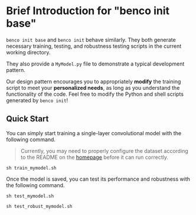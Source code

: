 # Brief Introduction for "benco init base"


`benco init base` and `benco init` behave similarly. They both generate necessary training, testing, and robustness testing scripts in the current working directory. 

They also provide a `MyModel.py` file to demonstrate a typical development pattern.

Our design pattern encourages you to appropriately **modify** the training script to meet your **personalized needs**, as long as you understand the functionality of the code. Feel free to modify the Python and shell scripts generated by `benco init`!

## Quick Start
You can simply start training a single-layer convolutional model with the following command.

>Currently, you may need to properly configure the dataset according to the README on the [homepage](https://github.com/scu-zjz/IMDLBenCo) before it can run correctly.

```shell
sh train_mymodel.sh
```


Once the model is saved, you can test its performance and robustness with the following command.

```shell
sh test_mymodel.sh
```

```shell
sh test_robust_mymodel.sh
```